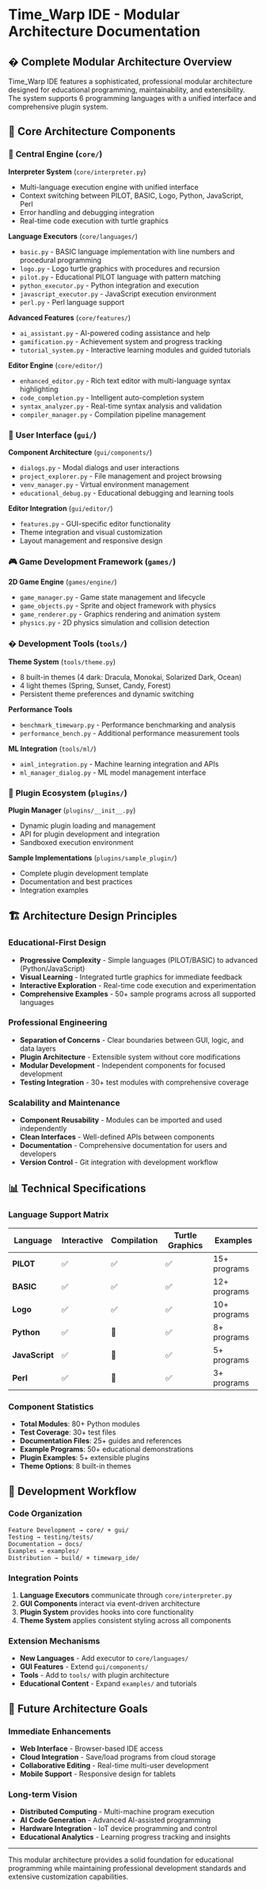 # Time_Warp IDE - Modular Architecture Documentation

## �️ Complete Modular Architecture Overview

Time_Warp IDE features a sophisticated, professional modular architecture designed for educational programming, maintainability, and extensibility. The system supports 6 programming languages with a unified interface and comprehensive plugin system.

## 🧩 Core Architecture Components

### 🎯 **Central Engine (`core/`)**

**Interpreter System** (`core/interpreter.py`)
- Multi-language execution engine with unified interface
- Context switching between PILOT, BASIC, Logo, Python, JavaScript, Perl
- Error handling and debugging integration
- Real-time code execution with turtle graphics

**Language Executors** (`core/languages/`)
- `basic.py` - BASIC language implementation with line numbers and procedural programming
- `logo.py` - Logo turtle graphics with procedures and recursion
- `pilot.py` - Educational PILOT language with pattern matching
- `python_executor.py` - Python integration and execution
- `javascript_executor.py` - JavaScript execution environment
- `perl.py` - Perl language support

**Advanced Features** (`core/features/`)
- `ai_assistant.py` - AI-powered coding assistance and help
- `gamification.py` - Achievement system and progress tracking
- `tutorial_system.py` - Interactive learning modules and guided tutorials

**Editor Engine** (`core/editor/`)
- `enhanced_editor.py` - Rich text editor with multi-language syntax highlighting
- `code_completion.py` - Intelligent auto-completion system
- `syntax_analyzer.py` - Real-time syntax analysis and validation
- `compiler_manager.py` - Compilation pipeline management

### 🎨 **User Interface (`gui/`)**

**Component Architecture** (`gui/components/`)
- `dialogs.py` - Modal dialogs and user interactions
- `project_explorer.py` - File management and project browsing
- `venv_manager.py` - Virtual environment management
- `educational_debug.py` - Educational debugging and learning tools

**Editor Integration** (`gui/editor/`)
- `features.py` - GUI-specific editor functionality
- Theme integration and visual customization
- Layout management and responsive design

### 🎮 **Game Development Framework (`games/`)**

**2D Game Engine** (`games/engine/`)
- `game_manager.py` - Game state management and lifecycle
- `game_objects.py` - Sprite and object framework with physics
- `game_renderer.py` - Graphics rendering and animation system
- `physics.py` - 2D physics simulation and collision detection

### � **Development Tools (`tools/`)**

**Theme System** (`tools/theme.py`)
- 8 built-in themes (4 dark: Dracula, Monokai, Solarized Dark, Ocean)
- 4 light themes (Spring, Sunset, Candy, Forest) 
- Persistent theme preferences and dynamic switching

**Performance Tools**
- `benchmark_timewarp.py` - Performance benchmarking and analysis
- `performance_bench.py` - Additional performance measurement tools

**ML Integration** (`tools/ml/`)
- `aiml_integration.py` - Machine learning integration and APIs
- `ml_manager_dialog.py` - ML model management interface

### 🔌 **Plugin Ecosystem (`plugins/`)**

**Plugin Manager** (`plugins/__init__.py`)
- Dynamic plugin loading and management
- API for plugin development and integration
- Sandboxed execution environment

**Sample Implementations** (`plugins/sample_plugin/`)
- Complete plugin development template
- Documentation and best practices
- Integration examples

## 🏗️ **Architecture Design Principles**

### Educational-First Design

- **Progressive Complexity** - Simple languages (PILOT/BASIC) to advanced (Python/JavaScript)
- **Visual Learning** - Integrated turtle graphics for immediate feedback
- **Interactive Exploration** - Real-time code execution and experimentation
- **Comprehensive Examples** - 50+ sample programs across all supported languages

### Professional Engineering

- **Separation of Concerns** - Clear boundaries between GUI, logic, and data layers
- **Plugin Architecture** - Extensible system without core modifications
- **Modular Development** - Independent components for focused development
- **Testing Integration** - 30+ test modules with comprehensive coverage

### Scalability and Maintenance

- **Component Reusability** - Modules can be imported and used independently
- **Clean Interfaces** - Well-defined APIs between components
- **Documentation** - Comprehensive documentation for users and developers
- **Version Control** - Git integration with development workflow

## 📊 **Technical Specifications**

### Language Support Matrix

| Language | Interactive | Compilation | Turtle Graphics | Examples |
|----------|-------------|-------------|-----------------|----------|
| **PILOT** | ✅ | ✅ | ✅ | 15+ programs |
| **BASIC** | ✅ | ✅ | ✅ | 12+ programs |
| **Logo** | ✅ | ✅ | ✅ | 10+ programs |
| **Python** | ✅ | 🔄 | ✅ | 8+ programs |
| **JavaScript** | ✅ | 🔄 | ✅ | 5+ programs |
| **Perl** | ✅ | 🔄 | ✅ | 3+ programs |

### Component Statistics

- **Total Modules**: 80+ Python modules
- **Test Coverage**: 30+ test files
- **Documentation Files**: 25+ guides and references
- **Example Programs**: 50+ educational demonstrations
- **Plugin Examples**: 5+ extensible plugins
- **Theme Options**: 8 built-in themes

## 🔄 **Development Workflow**

### Code Organization

```
Feature Development → core/ + gui/
Testing → testing/tests/
Documentation → docs/
Examples → examples/
Distribution → build/ + timewarp_ide/
```

### Integration Points

1. **Language Executors** communicate through `core/interpreter.py`
2. **GUI Components** interact via event-driven architecture
3. **Plugin System** provides hooks into core functionality
4. **Theme System** applies consistent styling across all components

### Extension Mechanisms

- **New Languages** - Add executor to `core/languages/`
- **GUI Features** - Extend `gui/components/`
- **Tools** - Add to `tools/` with plugin architecture
- **Educational Content** - Expand `examples/` and tutorials

## 🎯 **Future Architecture Goals**

### Immediate Enhancements

- **Web Interface** - Browser-based IDE access
- **Cloud Integration** - Save/load programs from cloud storage
- **Collaborative Editing** - Real-time multi-user development
- **Mobile Support** - Responsive design for tablets

### Long-term Vision

- **Distributed Computing** - Multi-machine program execution
- **AI Code Generation** - Advanced AI-assisted programming
- **Hardware Integration** - IoT device programming and control
- **Educational Analytics** - Learning progress tracking and insights

---

This modular architecture provides a solid foundation for educational programming while maintaining professional development standards and extensive customization capabilities.